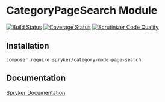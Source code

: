 # CategoryPageSearch Module
[![Build Status](https://travis-ci.org/spryker/CategoryPageSearch.svg)](https://travis-ci.org/spryker/CategoryPageSearch)
[![Coverage Status](https://coveralls.io/repos/github/spryker/CategoryPageSearch/badge.svg)](https://coveralls.io/github/spryker/CategoryPageSearch)
[![Scrutinizer Code Quality](https://scrutinizer-ci.com/g/spryker/CategoryPageSearch/badges/quality-score.png?b=master)](https://scrutinizer-ci.com/g/spryker/CategoryPageSearch/?branch=master)

## Installation

```
composer require spryker/category-node-page-search
```

## Documentation

[Spryker Documentation](https://spryker.github.io)
